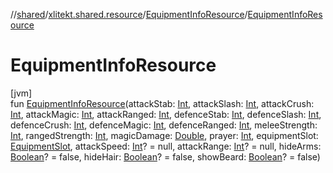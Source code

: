 //[shared](../../../index.md)/[xlitekt.shared.resource](../index.md)/[EquipmentInfoResource](index.md)/[EquipmentInfoResource](-equipment-info-resource.md)

# EquipmentInfoResource

[jvm]\
fun [EquipmentInfoResource](-equipment-info-resource.md)(attackStab: [Int](https://kotlinlang.org/api/latest/jvm/stdlib/kotlin/-int/index.html), attackSlash: [Int](https://kotlinlang.org/api/latest/jvm/stdlib/kotlin/-int/index.html), attackCrush: [Int](https://kotlinlang.org/api/latest/jvm/stdlib/kotlin/-int/index.html), attackMagic: [Int](https://kotlinlang.org/api/latest/jvm/stdlib/kotlin/-int/index.html), attackRanged: [Int](https://kotlinlang.org/api/latest/jvm/stdlib/kotlin/-int/index.html), defenceStab: [Int](https://kotlinlang.org/api/latest/jvm/stdlib/kotlin/-int/index.html), defenceSlash: [Int](https://kotlinlang.org/api/latest/jvm/stdlib/kotlin/-int/index.html), defenceCrush: [Int](https://kotlinlang.org/api/latest/jvm/stdlib/kotlin/-int/index.html), defenceMagic: [Int](https://kotlinlang.org/api/latest/jvm/stdlib/kotlin/-int/index.html), defenceRanged: [Int](https://kotlinlang.org/api/latest/jvm/stdlib/kotlin/-int/index.html), meleeStrength: [Int](https://kotlinlang.org/api/latest/jvm/stdlib/kotlin/-int/index.html), rangedStrength: [Int](https://kotlinlang.org/api/latest/jvm/stdlib/kotlin/-int/index.html), magicDamage: [Double](https://kotlinlang.org/api/latest/jvm/stdlib/kotlin/-double/index.html), prayer: [Int](https://kotlinlang.org/api/latest/jvm/stdlib/kotlin/-int/index.html), equipmentSlot: [EquipmentSlot](../-equipment-slot/index.md), attackSpeed: [Int](https://kotlinlang.org/api/latest/jvm/stdlib/kotlin/-int/index.html)? = null, attackRange: [Int](https://kotlinlang.org/api/latest/jvm/stdlib/kotlin/-int/index.html)? = null, hideArms: [Boolean](https://kotlinlang.org/api/latest/jvm/stdlib/kotlin/-boolean/index.html)? = false, hideHair: [Boolean](https://kotlinlang.org/api/latest/jvm/stdlib/kotlin/-boolean/index.html)? = false, showBeard: [Boolean](https://kotlinlang.org/api/latest/jvm/stdlib/kotlin/-boolean/index.html)? = false)
